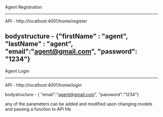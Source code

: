 Agent Registration 
________________________________________________________________
API -  http://localhost:4001/home/register

bodystructure - {"firstName" : "agent",
                 "lastName" : "agent",
                 "email":"agent@gmail.com",
                 "password": "1234"}
----------------------------------------------------------------
Agent Login
________________________________________________________________
API - http://localhost:4001/home/login

bodystructure - {
                  "email":"agent@gmail.com",
                  "password":"1234"}

any of the parameters can be added and modified upon changing models and passing a function to API file

